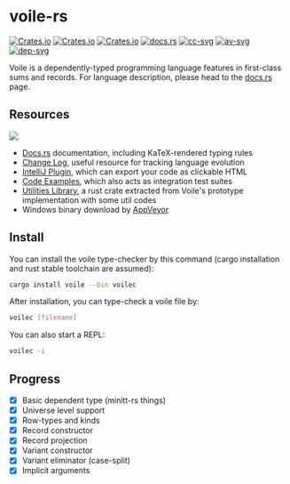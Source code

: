 # voile-rs

[![Crates.io](https://img.shields.io/crates/d/voile.svg)][lib-rs]
[![Crates.io](https://img.shields.io/crates/v/voile.svg)][crates]
[![Crates.io](https://img.shields.io/crates/l/voile.svg)][crates]
[![docs.rs](https://docs.rs/voile/badge.svg)][doc-rs]
[![cc-svg]][cc-url]
[![av-svg]][av-url]
[![dep-svg]][dep-rs]

 [crates]: https://crates.io/crates/voile/
 [lib-rs]: https://lib.rs/voile/
 [cc-svg]: https://circleci.com/gh/owo-lang/voile-rs/tree/master.svg?style=svg
 [cc-url]: https://circleci.com/gh/owo-lang/voile-rs/tree/master
 [doc-rs]: https://docs.rs/voile
 [dep-rs]: https://deps.rs/repo/github/owo-lang/voile-rs
 [dep-svg]: https://deps.rs/repo/github/owo-lang/voile-rs/status.svg
 [plugin]: https://github.com/owo-lang/intellij-dtlc/
 [av-url]: https://ci.appveyor.com/project/ice1000/voile-rs/branch/master
 [av-svg]: https://ci.appveyor.com/api/projects/status/8rehm08ncp6whxwt/branch/master?svg=true
 [icon]: https://raw.githubusercontent.com/owo-lang/voile-rs/master/rustdoc/icon.svg?sanitize=true

Voile is a dependently-typed programming language features in first-class
sums and records.
For language description, please head to the [docs.rs][doc-rs] page.

## Resources

![][icon]

+ [Docs.rs][doc-rs] documentation, including KaTeX-rendered typing rules
+ [Change Log](CHANGELOG.md), useful resource for tracking language evolution
+ [IntelliJ Plugin][plugin], which can export your code as clickable HTML
+ [Code Examples](samples), which also acts as integration test suites
+ [Utilities Library](voile-util), a rust crate extracted
  from Voile's prototype implementation with some util codes
+ Windows binary download by [AppVeyor][av-url]

## Install

You can install the voile type-checker by this command
(cargo installation and rust stable toolchain are assumed):

```bash
cargo install voile --bin voilec
```

After installation, you can type-check a voile file by:

```bash
voilec [filename]
```

You can also start a REPL:

```bash
voilec -i
```

## Progress

+ [X] Basic dependent type (minitt-rs things)
+ [X] Universe level support
+ [X] Row-types and kinds
+ [X] Record constructor
+ [X] Record projection
+ [X] Variant constructor
+ [X] Variant eliminator (case-split)
+ [X] Implicit arguments
